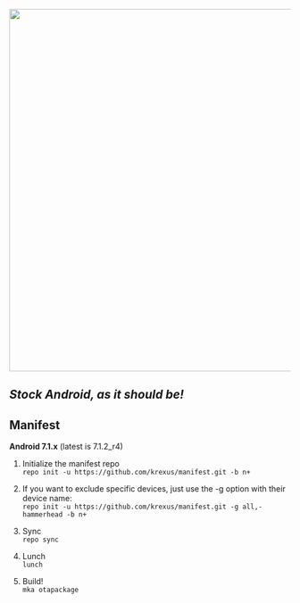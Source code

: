 <p align="center">
  <img src="https://raw.github.com/krexus/manifest/n+/krexus-logo.png" width="650">
</p>


*Stock Android, as it should be!*
---------------------------------

Manifest
--------

**Android 7.1.x** (latest is 7.1.2_r4)

1. Initialize the manifest repo		
`repo init -u https://github.com/krexus/manifest.git -b n+`

  1. If you want to exclude specific devices, just use the -g option with their device name:  
  `repo init -u https://github.com/krexus/manifest.git -g all,-hammerhead -b n+`

2. Sync		
`repo sync`
 
3. Lunch		
`lunch`

4. Build!		
`mka otapackage`
